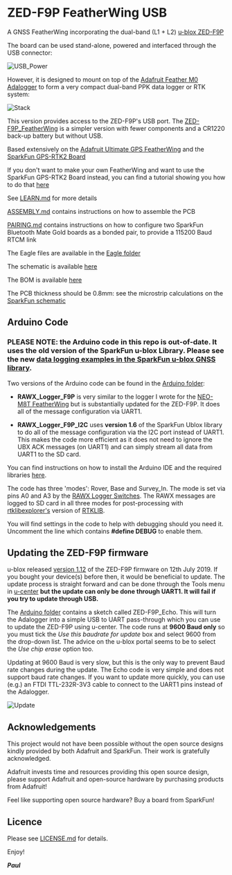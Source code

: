 # ZED-F9P FeatherWing USB

A GNSS FeatherWing incorporating the dual-band (L1 + L2) [u-blox ZED-F9P](https://www.u-blox.com/en/product/zed-f9p-module)

The board can be used stand-alone, powered and interfaced through the USB connector:

![USB_Power](https://github.com/PaulZC/ZED-F9P_FeatherWing_USB/blob/master/img/USB_Power.JPG)

However, it is designed to mount on top of the [Adafruit Feather M0 Adalogger](https://www.adafruit.com/products/2796)
to form a very compact dual-band PPK data logger or RTK system:

![Stack](https://github.com/PaulZC/ZED-F9P_FeatherWing_USB/blob/master/img/Stack.JPG)

This version provides access to the ZED-F9P's USB port. The [ZED-F9P_FeatherWing](https://github.com/PaulZC/ZED-F9P_FeatherWing) is a simpler version
with fewer components and a CR1220 back-up battery but without USB.

Based extensively on the [Adafruit Ultimate GPS FeatherWing](https://www.adafruit.com/product/3133) and the
[SparkFun GPS-RTK2 Board](https://www.sparkfun.com/products/15136)

If you don't want to make your own FeatherWing and want to use the SparkFun GPS-RTK2 Board instead, you can find a tutorial showing you how to do that
[here](https://github.com/PaulZC/F9P_RAWX_Logger)

See [LEARN.md](https://github.com/PaulZC/ZED-F9P_FeatherWing_USB/blob/master/LEARN.md) for more details

[ASSEMBLY.md](https://github.com/PaulZC/ZED-F9P_FeatherWing_USB/blob/master/ASSEMBLY.md) contains instructions on how to assemble the PCB

[PAIRING.md](https://github.com/PaulZC/ZED-F9P_FeatherWing_USB/blob/master/PAIRING.md) contains instructions on how to configure two SparkFun Bluetooth Mate Gold boards
as a bonded pair, to provide a 115200 Baud RTCM link

The Eagle files are available in the [Eagle folder](https://github.com/PaulZC/ZED-F9P_FeatherWing_USB/tree/master/Eagle)

The schematic is available [here](https://github.com/PaulZC/ZED-F9P_FeatherWing_USB/blob/master/img/Schematic.PNG)

The BOM is available [here](https://github.com/PaulZC/ZED-F9P_FeatherWing_USB/blob/master/BOM.pdf)

The PCB thickness should be 0.8mm: see the microstrip calculations on the [SparkFun schematic](https://cdn.sparkfun.com/assets/9/a/0/0/a/Qwiic_GPS-RTK2_-_ublox_ZED-F9P.pdf)

## Arduino Code


### **PLEASE NOTE:** the Arduino code in this repo is out-of-date. It uses the old version of the SparkFun u-blox Library. Please see the new [data logging examples in the SparkFun u-blox GNSS library](https://github.com/sparkfun/SparkFun_u-blox_GNSS_Arduino_Library/tree/main/examples/Data_Logging).


Two versions of the Arduino code can be found in the [Arduino folder](https://github.com/PaulZC/ZED-F9P_FeatherWing_USB/tree/master/Arduino):

- **RAWX_Logger_F9P** is very similar to the logger I wrote for the [NEO-M8T FeatherWing](https://github.com/PaulZC/NEO-M8T_GNSS_FeatherWing) but is substantially updated for the ZED-F9P.
It does all of the message configuration via UART1.

- **RAWX_Logger_F9P_I2C** uses **version 1.6** of the SparkFun Ublox library to do all of the message configuration via the I2C port instead of UART1. This makes
the code more efficient as it does not need to ignore the UBX ACK messages (on UART1) and can simply stream all data from UART1 to the SD card.

You can find instructions on how to install the Arduino IDE and the required libraries [here](https://github.com/PaulZC/F9P_RAWX_Logger/blob/master/SOFTWARE.md).

The code has three 'modes': Rover, Base and Survey_In. The mode is set via pins A0 and A3 by the [RAWX Logger Switches](https://github.com/PaulZC/RAWX_Logger_Switches). The RAWX
messages are logged to SD card in all three modes for post-processing with [rtklibexplorer's](https://rtklibexplorer.wordpress.com/) version of [RTKLIB](http://rtkexplorer.com/downloads/rtklib-code/).

You will find settings in the code to help with debugging should you need it. Uncomment the line which contains **#define DEBUG** to enable them.

## Updating the ZED-F9P firmware

u-blox released [version 1.12](https://www.u-blox.com/sites/default/files/UBX_F9_100_HPG_112_ZED_F9P.a26bfd58dfd11c233f8fdba6b99adc5a.bin) of the ZED-F9P firmware
on 12th July 2019. If you bought your device(s) before then, it would be beneficial to update. The update process is straight forward and can be done through
the Tools menu in [u-center](https://www.u-blox.com/en/product/u-center) **but the update can only be done through UART1. It will fail if you try to update through USB.**

The [Arduino folder](https://github.com/PaulZC/ZED-F9P_FeatherWing_USB/tree/master/Arduino) contains a sketch called ZED-F9P_Echo. This will turn the Adalogger into
a simple USB to UART pass-through which you can use to update the ZED-F9P using u-center. The code runs at **9600 Baud only** so you must tick the
_Use this baudrate for update_ box and select 9600 from the drop-down list. The advice on the u-blox portal seems to be to select the _Use chip erase_ option too.

Updating at 9600 Baud is very slow, but this is the only way to prevent Baud rate changes during the update. The Echo code is very simple and does not support
baud rate changes. If you want to update more quickly, you can use (e.g.) an FTDI TTL-232R-3V3 cable to connect to the UART1 pins instead of the Adalogger.

![Update](https://github.com/PaulZC/ZED-F9P_FeatherWing_USB/blob/master/img/Update.JPG)

## Acknowledgements

This project would not have been possible without the open source designs kindly provided by both Adafruit and SparkFun. Their work is gratefully acknowledged.

Adafruit invests time and resources providing this open source design, please support Adafruit and open-source hardware by purchasing products from Adafruit!

Feel like supporting open source hardware? Buy a board from SparkFun!

## Licence

Please see [LICENSE.md](./LICENSE.md) for details.

Enjoy!

**_Paul_**

